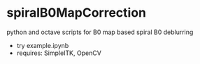 # spiralB0MapCorrection
python and octave scripts for B0 map based spiral B0 deblurring
* try example.ipynb
* requires: SimpleITK, OpenCV
